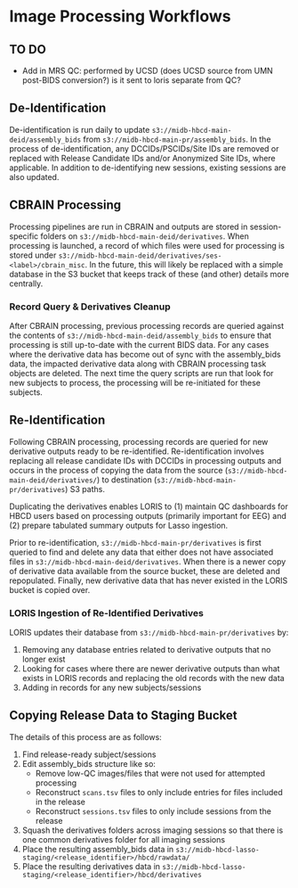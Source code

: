 # Image Processing Workflows

<object type="image/svg+xml" data="../WF-HBCD-Proc.svg" width="100%"></object>

## TO DO
- Add in MRS QC: performed by UCSD (does UCSD source from UMN post-BIDS conversion?) is it sent to loris separate from QC?

## De-Identification
De-identification is run daily to update `s3://midb-hbcd-main-deid/assembly_bids` from `s3://midb-hbcd-main-pr/assembly_bids`. In the process of de-identification, any DCCIDs/PSCIDs/Site IDs are removed or replaced with Release Candidate IDs and/or Anonymized Site IDs, where applicable. In addition to de-identifying new sessions, existing sessions are also updated.

## CBRAIN Processing
Processing pipelines are run in CBRAIN and outputs are stored in session-specific folders on `s3://midb-hbcd-main-deid/derivatives`. When processing is launched, a record of which files were used for processing is stored under `s3://midb-hbcd-main-deid/derivatives/ses-<label>/cbrain_misc`. In the future, this will likely be replaced with a simple database in the S3 bucket that keeps track of these (and other) details more centrally.

### Record Query & Derivatives Cleanup
After CBRAIN processing, previous processing records are queried against the contents of `s3://midb-hbcd-main-deid/assembly_bids` to ensure that processing is still up-to-date with the current BIDS data. For any cases where the derivative data has become out of sync with the assembly_bids data, the impacted derivative data along with CBRAIN processing task objects are deleted. The next time the query scripts are run that look for new subjects to process, the processing will be re-initiated for these subjects.

## Re-Identification
Following CBRAIN processing, processing records are queried for new derivative outputs ready to be re-identified. Re-identification involves replacing all release candidate IDs with DCCIDs in processing outputs and occurs in the process of copying the data from the source (`s3://midb-hbcd-main-deid/derivatives/`) to destination (`s3://midb-hbcd-main-pr/derivatives`) S3 paths.

Duplicating the derivatives enables LORIS to (1) maintain QC dashboards for HBCD users based on processing outputs (primarily important for EEG) and (2) prepare tabulated summary outputs for Lasso ingestion.

Prior to re-identification, `s3://midb-hbcd-main-pr/derivatives` is first queried to find and delete any data that either does not have associated files in `s3://midb-hbcd-main-deid/derivatives`. When there is a newer copy of derivative data available from the source bucket, these are deleted and repopulated. Finally, new derivative data that has never existed in the LORIS bucket is copied over.

### LORIS Ingestion of Re-Identified Derivatives
LORIS updates their database from `s3://midb-hbcd-main-pr/derivatives` by:

1. Removing any database entries related to derivative outputs that no longer exist
2. Looking for cases where there are newer derivative outputs than what exists in LORIS records and replacing the old records with the new data
3. Adding in records for any new subjects/sessions

## Copying Release Data to Staging Bucket
The details of this process are as follows:

1. Find release-ready subject/sessions
2. Edit assembly_bids structure like so:
    - Remove low-QC images/files that were not used for attempted processing
    - Reconstruct `scans.tsv` files to only include entries for files included in the release
    - Reconstruct `sessions.tsv` files to only include sessions from the release
3. Squash the derivatives folders across imaging sessions so that there is one common derivatives folder for all imaging sessions
4. Place the resulting assembly_bids data in `s3://midb-hbcd-lasso-staging/<release_identifier>/hbcd/rawdata/`
5. Place the resulting derivatives data in `s3://midb-hbcd-lasso-staging/<release_identifier>/hbcd/derivatives`